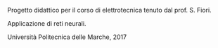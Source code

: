 Progetto didattico per il corso di elettrotecnica tenuto dal prof. S. Fiori.

Applicazione di reti neurali.

Università Politecnica delle Marche, 2017
